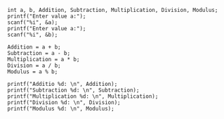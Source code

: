     int a, b, Addition, Subtraction, Multiplication, Division, Modulus;
    printf("Enter value a:");
    scanf("%i", &a);
    printf("Enter value a:");
    scanf("%i", &b);

    Addition = a + b;
    Subtraction = a - b;
    Multiplication = a * b;
    Division = a / b;
    Modulus = a % b;

    printf("Additio %d: \n", Addition);
    printf("Subtraction %d: \n", Subtraction);
    printf("Multiplication %d: \n", Multiplication);
    printf("Division %d: \n", Division);
    printf("Modulus %d: \n", Modulus);
